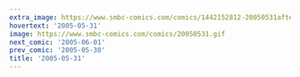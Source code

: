 ```yaml
---
extra_image: https://www.smbc-comics.com/comics/1442152812-20050531after.png
hovertext: '2005-05-31'
image: https://www.smbc-comics.com/comics/20050531.gif
next_comic: '2005-06-01'
prev_comic: '2005-05-30'
title: '2005-05-31'
---
```


